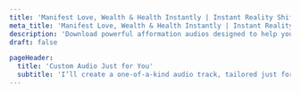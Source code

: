 ```yaml
---
title: 'Manifest Love, Wealth & Health Instantly | Instant Reality Shift - Custom Audio for You'
meta_title: 'Manifest Love, Wealth & Health Instantly | Instant Reality Shift - Custom Audio for You'
description: 'Download powerful afformation audios designed to help you instantly manifest love, attract abundance, improve your health, and align with your best life. Shift your reality fast with binaural beats and subconscious reprogramming.'
draft: false

pageHeader:
  title: 'Custom Audio Just for You'
  subtitle: 'I’ll create a one-of-a-kind audio track, tailored just for you, designed to support the exact life you’re ready to step into.'
---
```

